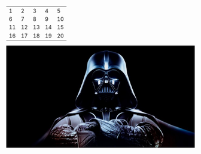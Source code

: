 <table>
  <tr><td>1</td><td>2</td><td>3</td><td>4</td><td>5</td></tr>
  <tr><td>6</td><td>7</td><td>8</td><td>9</td><td>10</td></tr>
  <tr><td>11</td><td>12</td><td>13</td><td>14</td><td>15</td></tr>
  <tr><td>16</td><td>17</td><td>18</td><td>19</td><td>20</td></tr>
</table>

![some image](/images/panoramic.jpg)

